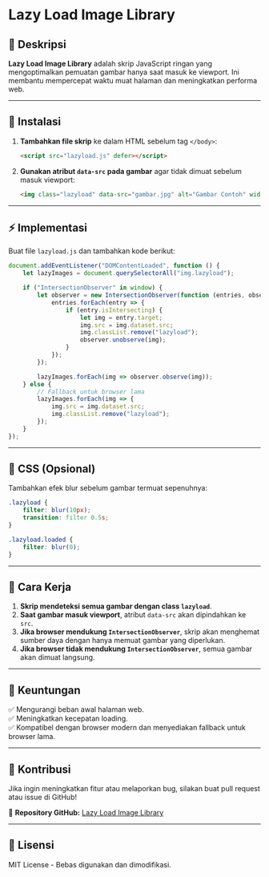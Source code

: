 # Lazy Load Image Library

## 📌 Deskripsi
**Lazy Load Image Library** adalah skrip JavaScript ringan yang mengoptimalkan pemuatan gambar hanya saat masuk ke viewport. Ini membantu mempercepat waktu muat halaman dan meningkatkan performa web.

---

## 🔧 Instalasi
1. **Tambahkan file skrip** ke dalam HTML sebelum tag `</body>`:

   ```html
   <script src="lazyload.js" defer></script>
   ```

2. **Gunakan atribut `data-src` pada gambar** agar tidak dimuat sebelum masuk viewport:

   ```html
   <img class="lazyload" data-src="gambar.jpg" alt="Gambar Contoh" width="600" height="400">
   ```

---

## ⚡ Implementasi
Buat file `lazyload.js` dan tambahkan kode berikut:

```javascript
document.addEventListener("DOMContentLoaded", function () {
    let lazyImages = document.querySelectorAll("img.lazyload");

    if ("IntersectionObserver" in window) {
        let observer = new IntersectionObserver(function (entries, observer) {
            entries.forEach(entry => {
                if (entry.isIntersecting) {
                    let img = entry.target;
                    img.src = img.dataset.src;
                    img.classList.remove("lazyload");
                    observer.unobserve(img);
                }
            });
        });

        lazyImages.forEach(img => observer.observe(img));
    } else {
        // Fallback untuk browser lama
        lazyImages.forEach(img => {
            img.src = img.dataset.src;
            img.classList.remove("lazyload");
        });
    }
});
```

---

## 🎨 CSS (Opsional)
Tambahkan efek blur sebelum gambar termuat sepenuhnya:

```css
.lazyload {
    filter: blur(10px);
    transition: filter 0.5s;
}

.lazyload.loaded {
    filter: blur(0);
}
```

---

## 📖 Cara Kerja
1. **Skrip mendeteksi semua gambar dengan class `lazyload`**.
2. **Saat gambar masuk viewport**, atribut `data-src` akan dipindahkan ke `src`.
3. **Jika browser mendukung `IntersectionObserver`**, skrip akan menghemat sumber daya dengan hanya memuat gambar yang diperlukan.
4. **Jika browser tidak mendukung `IntersectionObserver`**, semua gambar akan dimuat langsung.

---

## 📌 Keuntungan
✅ Mengurangi beban awal halaman web.<br>
✅ Meningkatkan kecepatan loading.<br>
✅ Kompatibel dengan browser modern dan menyediakan fallback untuk browser lama.<br>

---

## 🔗 Kontribusi
Jika ingin meningkatkan fitur atau melaporkan bug, silakan buat pull request atau issue di GitHub!

🔗 **Repository GitHub:** [Lazy Load Image Library](https://github.com/satyaezzy01)

---

## 📢 Lisensi
MIT License - Bebas digunakan dan dimodifikasi.
